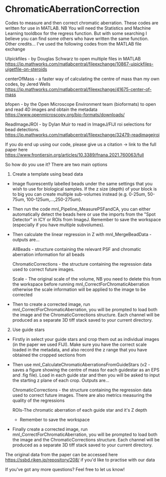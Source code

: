 # ChromaticAberrationCorrection
Codes to measure and then correct chromatic aberration. 
These codes are written for use in MATLAB. NB You will need the Statistics and Machine Learning tooldbox for the regress function. But with some searching I believe you can find some others who have written the same function.
Other credits... I've used the following codes from the MATLAB file exchange

UIpickfiles - by Douglas Schwarz to open multiple files in MATLAB https://jp.mathworks.com/matlabcentral/fileexchange/10867-uipickfiles-uigetfile-on-steroids

centerOfMass - a faster way of calculating the centre of mass than my own codes, by Jered Wells https://jp.mathworks.com/matlabcentral/fileexchange/41675-center-of-mass

bfopen - by the Open Microscope Environment team (bioformats) to open and read 4D images and obtain the metadata https://www.openmicroscopy.org/bio-formats/downloads/

ReadImageJROI - by Dylan Muir to read in ImageJ/FIJI roi selections for bead detections. https://jp.mathworks.com/matlabcentral/fileexchange/32479-readimagejroi

If you do end up using our code, please give us a citation -> link to the full paper here https://www.frontiersin.org/articles/10.3389/fnana.2021.760063/full


So how do you use it?
There are two main options
1) Create a template using bead data
- Image fluorescently labelled beads under the same settings that you wish to use for biological samples. If the z size (depth) of your block is to big you can create multiple sub-volumes instead (e.g. 0-25um, 50-75um, 100-125um,...,250-275um).
- Then run the code mnl_Pipeline_MeasurePSFandCA, you can either automatically detect the beads here or use the imports from the "Spot Detector" in ICY or ROIs from ImageJ. Remember to save the workspace (especially if you have multiple subvolumes).
- Then calculate the linear regression in Z with mnl_MergeBeadData - outputs are...

    AllBeads - structure containing the relevant PSF and chromatic aberration information for all beads
    
    ChromaticCorrections - the structure containing the regression data used to correct future images.
    
    Scale - The original scale of the volume, NB you need to delete this from the workspace before running mnl_CorrectForChromaticAberration otherwise the scale information will be applied to the image to be corrected
    
- Then to create a corrected image, run mnl_CorrectForChromaticAberration, you will be prompted to load both the image and the ChromaticCorrections structure. Each channel will be produced as a separate 3D tiff stack saved to your current directory.


2) Use guide stars
- Firstly in select your guide stars and crop them out as individual images (in the paper we used FIJI). Make sure you have the correct scale loaded in the metadata, and also record the z range that you have obtained the cropped sections from
- Then use mnl_CalculateChromaticAberrationsFromGuideStars (v2 - saves a figure showing the centre of mass for each guidestar as an EPS and .fig file). Load in each guide star and then you will be asked to input the starting z plane of each crop. 
  Outputs are...
  
  ChromaticCorrections - the structure containing the regression data used to correct future images. There are also metrics measuring the quality of the regressions
  
  ROIs-The chromatic aberration of each guide star and it's Z depth
  
  - Remember to save the workspace

- Finally create a corrected image, run mnl_CorrectForChromaticAberration, you will be prompted to load both the image and the ChromaticCorrections structure. Each channel will be produced as a separate 3D tiff stack saved to your current directory.

The original data from the paper can be accessed here https://ssbd.riken.jp/repository/208/ if you'd like to practise with our data
  
If you've got any more questions? Feel free to let us know! 
